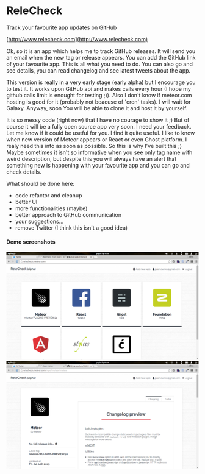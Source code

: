 # ReleCheck
Track your favourite app updates on GitHub

[http://www.relecheck.com](http://www.relecheck.com)

Ok, so it is an app which helps me to track GitHub releases. It will send you an email when the new tag or release appears. You can add the GitHub link of your favourite app. This is all what you need to do. You can also go and see details, you can read changelog and see latest tweets about the app. 

This version is really in a very early stage (early alpha) but I encourage you to test it. It works upon GitHub api and makes calls every hour (I hope my github calls limit is enought for testing ;)). Also I don't know if meteor.com hosting is good for it (probably not beacuse of 'cron' tasks). I will wait for Galaxy. Anyway, soon You will be able to clone it and host it by yourself.

It is so messy code (right now) that I have no courage to show it ;) But of course it will be a fully open source app very soon. I need your feedback. Let me know if it could be useful for you. I find it quite useful. I like to know when new version of Meteor appears or React or even Ghost platform. I realy need this info as soon as possible. So this is why I've built this ;) Maybe sometimes it isn't so informative when you see only tag name with weird description, but despite this you will always have an alert that something new is happening with your favourite app and you can go and check details. 

What should be done here: 

- code refactor and cleanup
- better UI
- more functionalities (maybe)
- better approach to GitHub communication
- your suggestions...
- remove Twitter (I think this isn't a good idea)

#### Demo screenshots

![](https://raw.githubusercontent.com/juliancwirko/relecheck/master/demo_img/1.png)
![](https://raw.githubusercontent.com/juliancwirko/relecheck/master/demo_img/3.png)
